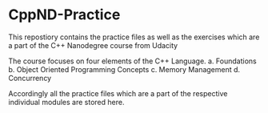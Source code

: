 # CppND-Practice

This repostiory contains the practice files as well as the exercises which are a part of the C++ Nanodegree course from Udacity

The course focuses on four elements of the C++ Language. 
  a. Foundations
  b. Object Oriented Programming Concepts
  c. Memory Management 
  d. Concurrency
  
Accordingly all the practice files which are a part of the respective individual modules are stored here.
